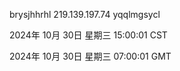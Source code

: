 brysjhhrhl 219.139.197.74 yqqlmgsycl

2024年 10月 30日 星期三 15:00:01 CST

2024年 10月 30日 星期三 07:00:01 GMT
